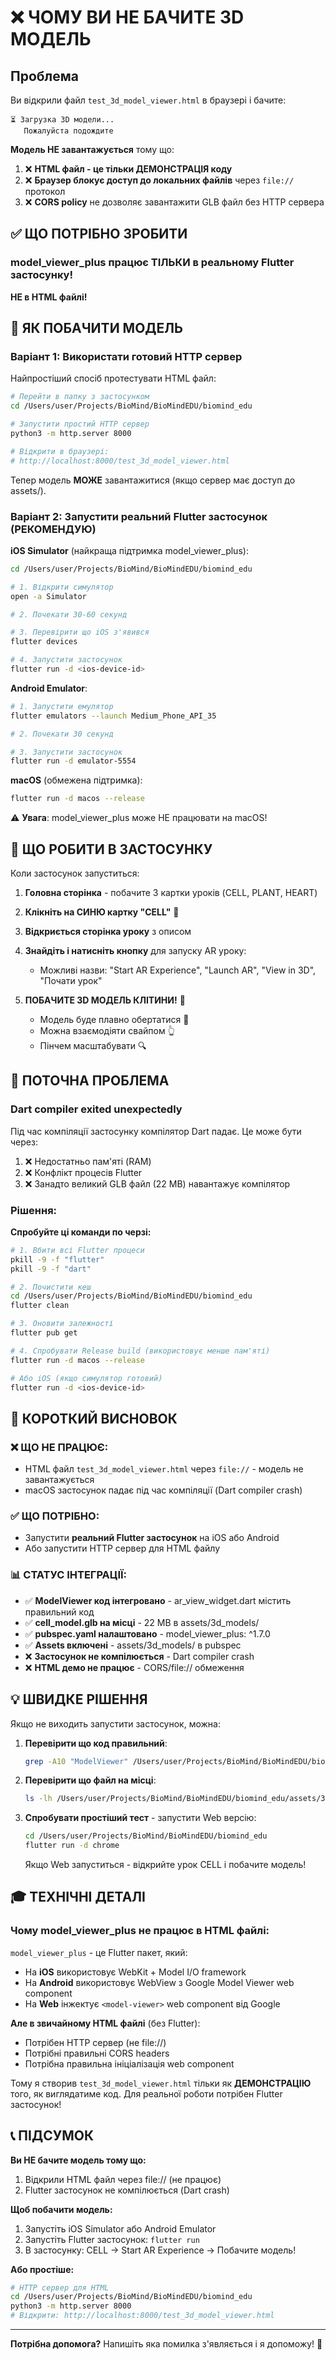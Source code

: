 # ❌ ЧОМУ ВИ НЕ БАЧИТЕ 3D МОДЕЛЬ

## Проблема

Ви відкрили файл `test_3d_model_viewer.html` в браузері і бачите:

```
⏳ Загрузка 3D модели...
   Пожалуйста подождите
```

**Модель НЕ завантажується** тому що:

1. ❌ **HTML файл - це тільки ДЕМОНСТРАЦІЯ коду**
2. ❌ **Браузер блокує доступ до локальних файлів** через `file://` протокол
3. ❌ **CORS policy** не дозволяє завантажити GLB файл без HTTP сервера

## ✅ ЩО ПОТРІБНО ЗРОБИТИ

### model_viewer_plus працює ТІЛЬКИ в реальному Flutter застосунку!

**НЕ в HTML файлі!**

## 🚀 ЯК ПОБАЧИТИ МОДЕЛЬ

### Варіант 1: Використати готовий HTTP сервер

Найпростіший спосіб протестувати HTML файл:

```bash
# Перейти в папку з застосунком
cd /Users/user/Projects/BioMind/BioMindEDU/biomind_edu

# Запустити простий HTTP сервер
python3 -m http.server 8000

# Відкрити в браузері:
# http://localhost:8000/test_3d_model_viewer.html
```

Тепер модель **МОЖЕ** завантажитися (якщо сервер має доступ до assets/).

### Варіант 2: Запустити реальний Flutter застосунок (РЕКОМЕНДУЮ)

**iOS Simulator** (найкраща підтримка model_viewer_plus):

```bash
cd /Users/user/Projects/BioMind/BioMindEDU/biomind_edu

# 1. Відкрити симулятор
open -a Simulator

# 2. Почекати 30-60 секунд

# 3. Перевірити що iOS з'явився
flutter devices

# 4. Запустити застосунок
flutter run -d <ios-device-id>
```

**Android Emulator**:

```bash
# 1. Запустити емулятор
flutter emulators --launch Medium_Phone_API_35

# 2. Почекати 30 секунд

# 3. Запустити застосунок
flutter run -d emulator-5554
```

**macOS** (обмежена підтримка):

```bash
flutter run -d macos --release
```

⚠️ **Увага**: model_viewer_plus може НЕ працювати на macOS!

## 📱 ЩО РОБИТИ В ЗАСТОСУНКУ

Коли застосунок запуститься:

1. **Головна сторінка** - побачите 3 картки уроків (CELL, PLANT, HEART)

2. **Клікніть на СИНЮ картку "CELL"** 🔵

3. **Відкриється сторінка уроку** з описом

4. **Знайдіть і натисніть кнопку** для запуску AR уроку:
   - Можливі назви: "Start AR Experience", "Launch AR", "View in 3D", "Почати урок"

5. **ПОБАЧИТЕ 3D МОДЕЛЬ КЛІТИНИ!** 🎉
   - Модель буде плавно обертатися 🔄
   - Можна взаємодіяти свайпом 👆
   - Пінчем масштабувати 🔍

## 🔧 ПОТОЧНА ПРОБЛЕМА

### Dart compiler exited unexpectedly

Під час компіляції застосунку компілятор Dart падає. Це може бути через:

1. ❌ Недостатньо пам'яті (RAM)
2. ❌ Конфлікт процесів Flutter
3. ❌ Занадто великий GLB файл (22 MB) навантажує компілятор

### Рішення:

**Спробуйте ці команди по черзі:**

```bash
# 1. Вбити всі Flutter процеси
pkill -9 -f "flutter"
pkill -9 -f "dart"

# 2. Почистити кеш
cd /Users/user/Projects/BioMind/BioMindEDU/biomind_edu
flutter clean

# 3. Оновити залежності
flutter pub get

# 4. Спробувати Release build (використовує менше пам'яті)
flutter run -d macos --release

# Або iOS (якщо симулятор готовий)
flutter run -d <ios-device-id>
```

## 🎯 КОРОТКИЙ ВИСНОВОК

### ❌ ЩО НЕ ПРАЦЮЄ:

- HTML файл `test_3d_model_viewer.html` через `file://` - модель не завантажується
- macOS застосунок падає під час компіляції (Dart compiler crash)

### ✅ ЩО ПОТРІБНО:

- Запустити **реальний Flutter застосунок** на iOS або Android
- Або запустити HTTP сервер для HTML файлу

### 📊 СТАТУС ІНТЕГРАЦІЇ:

- ✅ **ModelViewer код інтегровано** - ar_view_widget.dart містить правильний код
- ✅ **cell_model.glb на місці** - 22 MB в assets/3d_models/
- ✅ **pubspec.yaml налаштовано** - model_viewer_plus: ^1.7.0
- ✅ **Assets включені** - assets/3d_models/ в pubspec
- ❌ **Застосунок не компілюється** - Dart compiler crash
- ❌ **HTML демо не працює** - CORS/file:// обмеження

## 💡 ШВИДКЕ РІШЕННЯ

Якщо не виходить запустити застосунок, можна:

1. **Перевірити що код правильний**:
   ```bash
   grep -A10 "ModelViewer" /Users/user/Projects/BioMind/BioMindEDU/biomind_edu/lib/features/ar_lesson/widgets/ar_view_widget.dart
   ```

2. **Перевірити що файл на місці**:
   ```bash
   ls -lh /Users/user/Projects/BioMind/BioMindEDU/biomind_edu/assets/3d_models/cell_model.glb
   ```

3. **Спробувати простіший тест** - запустити Web версію:
   ```bash
   cd /Users/user/Projects/BioMind/BioMindEDU/biomind_edu
   flutter run -d chrome
   ```

   Якщо Web запуститься - відкрийте урок CELL і побачите модель!

## 🎓 ТЕХНІЧНІ ДЕТАЛІ

### Чому model_viewer_plus не працює в HTML файлі:

`model_viewer_plus` - це Flutter пакет, який:
- На **iOS** використовує WebKit + Model I/O framework
- На **Android** використовує WebView з Google Model Viewer web component
- На **Web** інжектує `<model-viewer>` web component від Google

**Але в звичайному HTML файлі** (без Flutter):
- Потрібен HTTP сервер (не file://)
- Потрібні правильні CORS headers
- Потрібна правильна ініціалізація web component

Тому я створив `test_3d_model_viewer.html` тільки як **ДЕМОНСТРАЦІЮ** того, як виглядатиме код. Для реальної роботи потрібен Flutter застосунок!

## 📞 ПІДСУМОК

**Ви НЕ бачите модель тому що:**
1. Відкрили HTML файл через file:// (не працює)
2. Flutter застосунок не компілюється (Dart crash)

**Щоб побачити модель:**
1. Запустіть iOS Simulator або Android Emulator
2. Запустіть Flutter застосунок: `flutter run`
3. В застосунку: CELL → Start AR Experience → Побачите модель!

**Або простіше:**
```bash
# HTTP сервер для HTML
cd /Users/user/Projects/BioMind/BioMindEDU/biomind_edu
python3 -m http.server 8000
# Відкрити: http://localhost:8000/test_3d_model_viewer.html
```

---

**Потрібна допомога?** Напишіть яка помилка з'являється і я допоможу! 🚀

